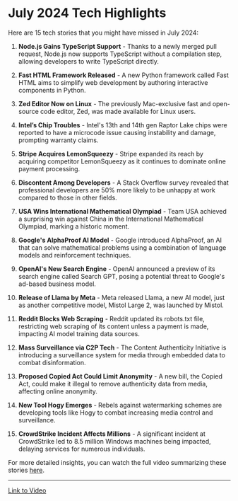 # July 2024 Tech Highlights

Here are 15 tech stories that you might have missed in July 2024:

1. **Node.js Gains TypeScript Support** - Thanks to a newly merged pull request, Node.js now supports TypeScript without a compilation step, allowing developers to write TypeScript directly.

2. **Fast HTML Framework Released** - A new Python framework called Fast HTML aims to simplify web development by authoring interactive components in Python.

3. **Zed Editor Now on Linux** - The previously Mac-exclusive fast and open-source code editor, Zed, was made available for Linux users.

4. **Intel’s Chip Troubles** - Intel's 13th and 14th gen Raptor Lake chips were reported to have a microcode issue causing instability and damage, prompting warranty claims.

5. **Stripe Acquires LemonSqueezy** - Stripe expanded its reach by acquiring competitor LemonSqueezy as it continues to dominate online payment processing.

6. **Discontent Among Developers** - A Stack Overflow survey revealed that professional developers are 50% more likely to be unhappy at work compared to those in other fields.

7. **USA Wins International Mathematical Olympiad** - Team USA achieved a surprising win against China in the International Mathematical Olympiad, marking a historic moment.

8. **Google's AlphaProof AI Model** - Google introduced AlphaProof, an AI that can solve mathematical problems using a combination of language models and reinforcement techniques.

9. **OpenAI's New Search Engine** - OpenAI announced a preview of its search engine called Search GPT, posing a potential threat to Google's ad-based business model.

10. **Release of Llama by Meta** - Meta released Llama, a new AI model, just as another competitive model, Mistol Large 2, was launched by Mistol.

11. **Reddit Blocks Web Scraping** - Reddit updated its robots.txt file, restricting web scraping of its content unless a payment is made, impacting AI model training data sources.

12. **Mass Surveillance via C2P Tech** - The Content Authenticity Initiative is introducing a surveillance system for media through embedded data to combat disinformation.

13. **Proposed Copied Act Could Limit Anonymity** - A new bill, the Copied Act, could make it illegal to remove authenticity data from media, affecting online anonymity.

14. **New Tool Hogy Emerges** - Rebels against watermarking schemes are developing tools like Hogy to combat increasing media control and surveillance.

15. **CrowdStrike Incident Affects Millions** - A significant incident at CrowdStrike led to 8.5 million Windows machines being impacted, delaying services for numerous individuals.

For more detailed insights, you can watch the full video summarizing these stories [here](https://youtu.be/l0e9i8zXcIs?si=Ro-v_k-Ko0iGob0w).

---

[Link to Video](https://youtu.be/l0e9i8zXcIs?si=Ro-v_k-Ko0iGob0w)